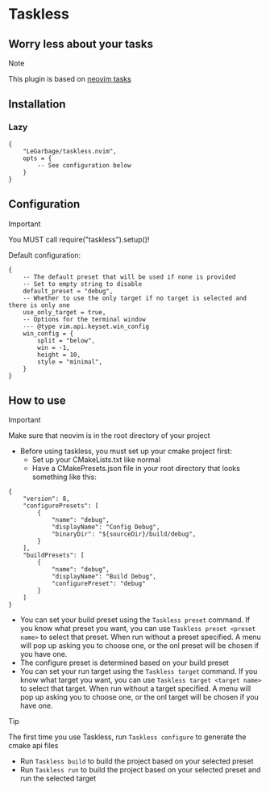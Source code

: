 # Taskless
## Worry less about your tasks

> [!NOTE]
> This plugin is based on [neovim tasks](https://github.com/Shatur/neovim-tasks)

## Installation

### Lazy
```
{
    "LeGarbage/taskless.nvim",
    opts = {
        -- See configuration below
    }
}
```

## Configuration
> [!IMPORTANT]
> You MUST call require("taskless").setup()!

Default configuration:
```
{
    -- The default preset that will be used if none is provided
    -- Set to empty string to disable
    default_preset = "debug",
    -- Whether to use the only target if no target is selected and there is only one
    use_only_target = true,
    -- Options for the terminal window
    --- @type vim.api.keyset.win_config
    win_config = {
        split = "below",
        win = -1,
        height = 10,
        style = "minimal",
    }
}
```

## How to use

> [!IMPORTANT]
> Make sure that neovim is in the root directory of your project

- Before using taskless, you must set up your cmake project first:
  - Set up your CMakeLists.txt like normal
  - Have a CMakePresets.json file in your root directory that looks something like this:
```
{
    "version": 8,
    "configurePresets": [
        {
            "name": "debug",
            "displayName": "Config Debug",
            "binaryDir": "${sourceDir}/build/debug",
        }
    ],
    "buildPresets": [
        {
            "name": "debug",
            "displayName": "Build Debug",
            "configurePreset": "debug"
        }
    ]
}
```
- You can set your build preset using the ```Taskless preset``` command. If you know what preset you want, you can use ```Taskless preset <preset name>``` to select that preset. When run without a preset specified. A menu will pop up asking you to choose one, or the onl preset will be chosen if you have one.
- The configure preset is determined based on your build preset
- You can set your run target using the ```Taskless target``` command. If you know what target you want, you can use ```Taskless target <target name>``` to select that target. When run without a target specified. A menu will pop up asking you to choose one, or the onl target will be chosen if you have one.
> [!TIP]
>  The first time you use Taskless, run ```Taskless configure``` to generate the cmake api files
- Run ```Taskless build``` to build the project based on your selected preset
- Run ```Taskless run``` to build the project based on your selected preset and run the selected target
